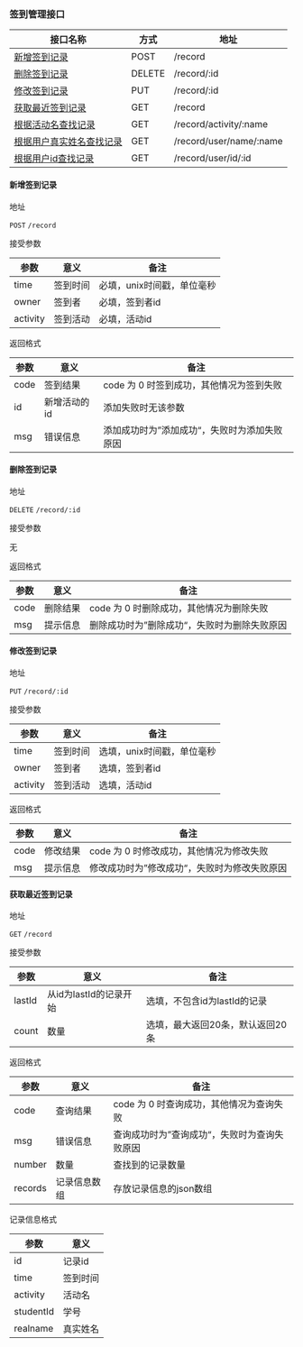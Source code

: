 ### 签到管理接口

| 接口名称 | 方式 | 地址 |
| ------ | ------ | ------ |
| [新增签到记录](#新增签到记录) | POST | /record |
| [删除签到记录](#删除签到记录) | DELETE | /record/:id |
| [修改签到记录](#修改签到记录) | PUT | /record/:id |
| [获取最近签到记录](#获取最近签到记录) | GET | /record |
| [根据活动名查找记录](#根据活动名查找记录) | GET | /record/activity/:name |
| [根据用户真实姓名查找记录](#根据用户真实姓名查找记录) | GET | /record/user/name/:name |
| [根据用户id查找记录](#根据用户id查找记录) | GET | /record/user/id/:id |

#### <span id="新增签到记录">新增签到记录</span>

地址

`POST` `/record`

接受参数

| 参数 | 意义 | 备注 |
| ------ | ------ | ------ |
| time | 签到时间 | 必填，unix时间戳，单位毫秒 |
| owner | 签到者 | 必填，签到者id |
| activity | 签到活动 | 必填，活动id |

返回格式

| 参数 | 意义 | 备注 |
| ------ | ------ | ------ |
| code | 签到结果 | code 为 0 时签到成功，其他情况为签到失败 |
| id | 新增活动的id | 添加失败时无该参数 |
| msg | 错误信息 | 添加成功时为”添加成功“，失败时为添加失败原因 |

#### <span id="删除签到记录">删除签到记录</span>

地址

`DELETE` `/record/:id`

接受参数

无

返回格式

| 参数 | 意义 | 备注 |
| ------ | ------ | ------ |
| code | 删除结果 | code 为 0 时删除成功，其他情况为删除失败 |
| msg | 提示信息 | 删除成功时为”删除成功“，失败时为删除失败原因 |

#### <span id="修改签到记录">修改签到记录</span>

地址

`PUT` `/record/:id`

接受参数

| 参数 | 意义 | 备注 |
| ------ | ------ | ------ |
| time | 签到时间 | 选填，unix时间戳，单位毫秒 |
| owner | 签到者 | 选填，签到者id |
| activity | 签到活动 | 选填，活动id |

返回格式

| 参数 | 意义 | 备注 |
| ------ | ------ | ------ |
| code | 修改结果 | code 为 0 时修改成功，其他情况为修改失败 |
| msg | 提示信息 | 修改成功时为”修改成功“，失败时为修改失败原因 |

#### <span id="获取最近签到记录">获取最近签到记录</span>

地址

`GET` `/record`

接受参数

| 参数 | 意义 | 备注 |
| ------ | ------ | ------ |
| lastId | 从id为lastId的记录开始 | 选填，不包含id为lastId的记录 |
| count | 数量 | 选填，最大返回20条，默认返回20条 |

返回格式

| 参数 | 意义 | 备注 |
| ------ | ------ | ------ |
| code | 查询结果 | code 为 0 时查询成功，其他情况为查询失败 |
| msg | 错误信息 | 查询成功时为”查询成功“，失败时为查询失败原因 |
| number | 数量 | 查找到的记录数量 |
| records | 记录信息数组 | 存放记录信息的json数组 |

记录信息格式

| 参数 | 意义 |
| ------ | ------ |
| id | 记录id |
| time | 签到时间 |
| activity | 活动名 |
| studentId | 学号 |
| realname | 真实姓名 |
